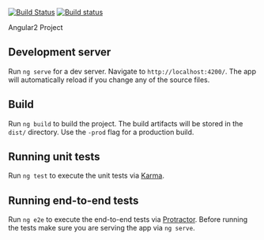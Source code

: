 [![Build Status](https://travis-ci.org/eskinderg/Angular-CLI.svg?branch=dev)](https://travis-ci.org/eskinderg/Angular-CLI) [![Build status](https://ci.appveyor.com/api/projects/status/n7mf5naafkdorc9g/branch/dev?svg=true)](https://ci.appveyor.com/project/eskinderg/Angular-CLI/branch/dev)

Angular2 Project

## Development server

Run `ng serve` for a dev server. Navigate to `http://localhost:4200/`. The app will automatically reload if you change any of the source files.

## Build

Run `ng build` to build the project. The build artifacts will be stored in the `dist/` directory. Use the `-prod` flag for a production build.

## Running unit tests

Run `ng test` to execute the unit tests via [Karma](https://karma-runner.github.io).

## Running end-to-end tests

Run `ng e2e` to execute the end-to-end tests via [Protractor](http://www.protractortest.org/).
Before running the tests make sure you are serving the app via `ng serve`.
